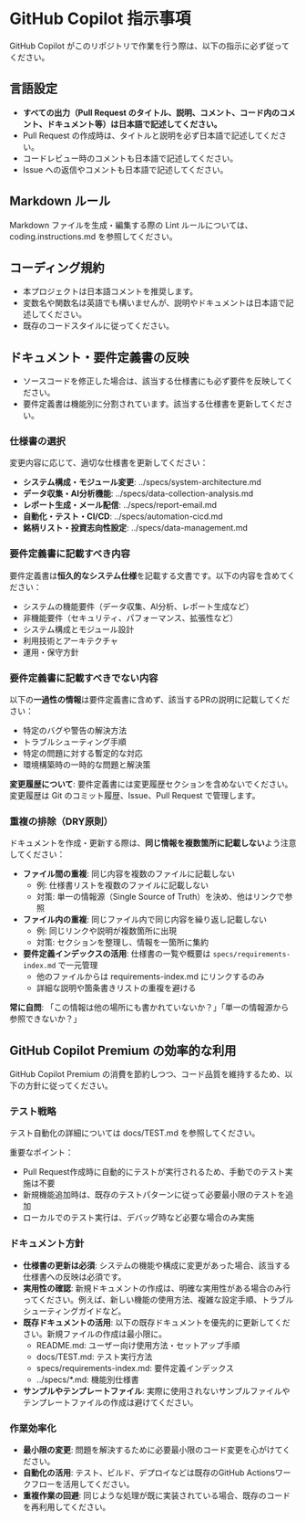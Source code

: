 # GitHub Copilot 指示事項

GitHub Copilot がこのリポジトリで作業を行う際は、以下の指示に必ず従ってください。

## 言語設定

- **すべての出力（Pull Request のタイトル、説明、コメント、コード内のコメント、ドキュメント等）は日本語で記述してください。**
- Pull Request の作成時は、タイトルと説明を必ず日本語で記述してください。
- コードレビュー時のコメントも日本語で記述してください。
- Issue への返信やコメントも日本語で記述してください。

## Markdown ルール

Markdown ファイルを生成・編集する際の Lint ルールについては、<a>coding.instructions.md</a> を参照してください。

## コーディング規約

- 本プロジェクトは日本語コメントを推奨します。
- 変数名や関数名は英語でも構いませんが、説明やドキュメントは日本語で記述してください。
- 既存のコードスタイルに従ってください。

## ドキュメント・要件定義書の反映

- ソースコードを修正した場合は、該当する仕様書にも必ず要件を反映してください。
- 要件定義書は機能別に分割されています。該当する仕様書を更新してください。

### 仕様書の選択

変更内容に応じて、適切な仕様書を更新してください：

- **システム構成・モジュール変更**: <a>../specs/system-architecture.md</a>
- **データ収集・AI分析機能**: <a>../specs/data-collection-analysis.md</a>
- **レポート生成・メール配信**: <a>../specs/report-email.md</a>
- **自動化・テスト・CI/CD**: <a>../specs/automation-cicd.md</a>
- **銘柄リスト・投資志向性設定**: <a>../specs/data-management.md</a>

### 要件定義書に記載すべき内容

要件定義書は**恒久的なシステム仕様**を記載する文書です。以下の内容を含めてください：

- システムの機能要件（データ収集、AI分析、レポート生成など）
- 非機能要件（セキュリティ、パフォーマンス、拡張性など）
- システム構成とモジュール設計
- 利用技術とアーキテクチャ
- 運用・保守方針

### 要件定義書に記載すべきでない内容

以下の**一過性の情報**は要件定義書に含めず、該当するPRの説明に記載してください：

- 特定のバグや警告の解決方法
- トラブルシューティング手順
- 特定の問題に対する暫定的な対応
- 環境構築時の一時的な問題と解決策

**変更履歴について**: 要件定義書には変更履歴セクションを含めないでください。変更履歴は Git のコミット履歴、Issue、Pull Request で管理します。

### 重複の排除（DRY原則）

ドキュメントを作成・更新する際は、**同じ情報を複数箇所に記載しない**よう注意してください：

- **ファイル間の重複**: 同じ内容を複数のファイルに記載しない
  - 例: 仕様書リストを複数のファイルに記載しない
  - 対策: 単一の情報源（Single Source of Truth）を決め、他はリンクで参照
- **ファイル内の重複**: 同じファイル内で同じ内容を繰り返し記載しない
  - 例: 同じリンクや説明が複数箇所に出現
  - 対策: セクションを整理し、情報を一箇所に集約
- **要件定義インデックスの活用**: 仕様書の一覧や概要は `specs/requirements-index.md` で一元管理
  - 他のファイルからは requirements-index.md にリンクするのみ
  - 詳細な説明や箇条書きリストの重複を避ける

**常に自問**: 「この情報は他の場所にも書かれていないか？」「単一の情報源から参照できないか？」

## GitHub Copilot Premium の効率的な利用

GitHub Copilot Premium の消費を節約しつつ、コード品質を維持するため、以下の方針に従ってください。

### テスト戦略

テスト自動化の詳細については <a>docs/TEST.md</a> を参照してください。

重要なポイント：
- Pull Request作成時に自動的にテストが実行されるため、手動でのテスト実施は不要
- 新規機能追加時は、既存のテストパターンに従って必要最小限のテストを追加
- ローカルでのテスト実行は、デバッグ時など必要な場合のみ実施

### ドキュメント方針

- **仕様書の更新は必須**: システムの機能や構成に変更があった場合、該当する仕様書への反映は必須です。
- **実用性の確認**: 新規ドキュメントの作成は、明確な実用性がある場合のみ行ってください。例えば、新しい機能の使用方法、複雑な設定手順、トラブルシューティングガイドなど。
- **既存ドキュメントの活用**: 以下の既存ドキュメントを優先的に更新してください。新規ファイルの作成は最小限に。
  - <a>README.md</a>: ユーザー向け使用方法・セットアップ手順
  - <a>docs/TEST.md</a>: テスト実行方法
  - <a>specs/requirements-index.md</a>: 要件定義インデックス
  - <a>../specs/*.md</a>: 機能別仕様書
- **サンプルやテンプレートファイル**: 実際に使用されないサンプルファイルやテンプレートファイルの作成は避けてください。

### 作業効率化

- **最小限の変更**: 問題を解決するために必要最小限のコード変更を心がけてください。
- **自動化の活用**: テスト、ビルド、デプロイなどは既存のGitHub Actionsワークフローを活用してください。
- **重複作業の回避**: 同じような処理が既に実装されている場合、既存のコードを再利用してください。

